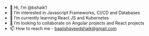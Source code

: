 - 👋 Hi, I’m @bshaik1
- 👀 I’m interested in Javascript Frameworks, CI/CD and Databases 
- 🌱 I’m currently learning React JS and Kubernetes
- 💞️ I’m looking to collaborate on Angular projects and React projects
- 📫 How to reach me - baajishayeedshaik@gmail.com

<!---
bshaik1/bshaik1 is a ✨ special ✨ repository because its `README.md` (this file) appears on your GitHub profile.
You can click the Preview link to take a look at your changes.
--->
